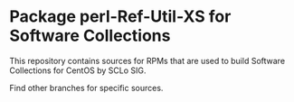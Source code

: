 # Package perl-Ref-Util-XS for Software Collections

This repository contains sources for RPMs that are used
to build Software Collections for CentOS by SCLo SIG.

Find other branches for specific sources.
